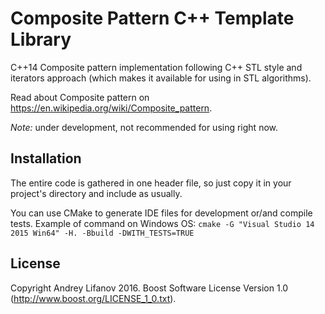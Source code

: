 Composite Pattern C++ Template Library
======================================

C++14 Composite pattern implementation following C++ STL style and iterators approach (which makes it available for using in STL algorithms).

Read about Composite pattern on https://en.wikipedia.org/wiki/Composite_pattern.

*Note:* under development, not recommended for using right now.

Installation
------------
The entire code is gathered in one header file, so just copy it in your project's directory and include as usually.

You can use CMake to generate IDE files for development or/and compile tests. Example of command on Windows OS: `cmake -G "Visual Studio 14 2015 Win64" -H. -Bbuild -DWITH_TESTS=TRUE`

License
-------
Copyright Andrey Lifanov 2016.
Boost Software License Version 1.0 (http://www.boost.org/LICENSE_1_0.txt).
